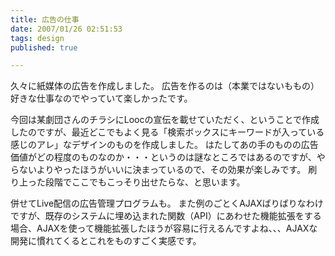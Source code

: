 ```yaml
---
title: 広告の仕事
date: 2007/01/26 02:51:53
tags: design
published: true

---
```


久々に紙媒体の広告を作成しました。
広告を作るのは（本業ではないももの）好きな仕事なのでやっていて楽しかったです。


今回は某劇団さんのチラシにLoocの宣伝を載せていただく、ということで作成したのですが、最近どこでもよく見る「検索ボックスにキーワードが入っている感じのアレ」なデザインのものを作成しました。
はたしてあの手のものの広告価値がどの程度のものなのか・・・というのは謎なところではあるのですが、やらないよりやったほうがいいに決まっているので、その効果が楽しみです。
刷り上った段階でここでもこっそり出せたらな、と思います。

併せてLive配信の広告管理プログラムも。
また例のごとくAJAXばりばりなわけですが、既存のシステムに埋め込まれた関数（API）にあわせた機能拡張をする場合、AJAXを使って機能拡張したほうが容易に行えるんですよね、、、AJAXな開発に慣れてくるとこれをものすごく実感です。
